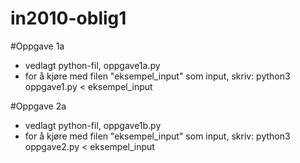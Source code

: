 # in2010-oblig1

#Oppgave 1a
- vedlagt python-fil, oppgave1a.py
- for å kjøre med filen "eksempel_input" som input, skriv:
  python3 oppgave1.py < eksempel_input

#Oppgave 2a
- vedlagt python-fil, oppgave1b.py
- for å kjøre med filen "eksempel_input" som input, skriv:
  python3 oppgave2.py < eksempel_input
